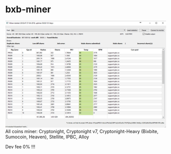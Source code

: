 # bxb-miner
![](https://github.com/BixBite-project/bxb-miner/blob/master/img.png?raw=true)
All coins miner:
Cryptonight, Cryptonight v7, Cryptonight-Heavy (Bixbite, Sumocoin, Heaven), Stellite, IPBC, Alloy

Dev fee 0% !!!

